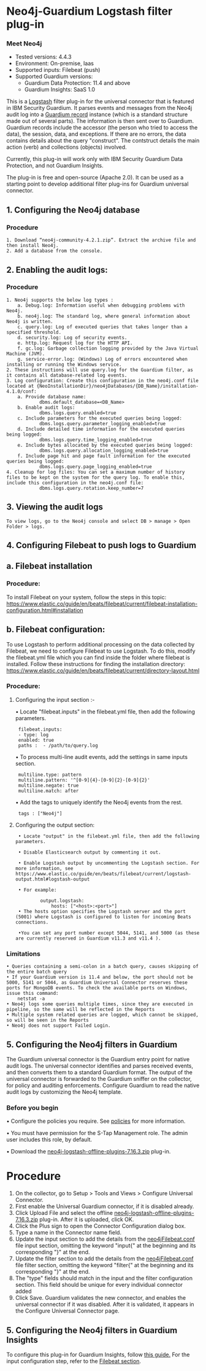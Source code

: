 # Neo4j-Guardium Logstash filter plug-in
### Meet Neo4j
* Tested versions: 4.4.3
* Environment: On-premise, Iaas
* Supported inputs: Filebeat (push)
* Supported Guardium versions:
	* Guardium Data Protection: 11.4 and above
	* Guardium Insights: SaaS 1.0

This is a [Logstash](https://github.com/elastic/logstash) filter plug-in for the universal connector that is featured in IBM Security Guardium. It parses events and messages from the Neo4j audit log into a [Guardium record](https://github.com/IBM/universal-connectors/blob/main/common/src/main/java/com/ibm/guardium/universalconnector/commons/structures/Record.java) instance (which is a standard structure made out of several parts). The information is then sent over to Guardium. Guardium records include the accessor (the person who tried to access the data), the session, data, and exceptions. If there are no errors, the data contains details about the query "construct". The contstruct details the main action (verb) and collections (objects) involved.

Currently, this plug-in will work only with IBM Security Guardium Data Protection, and not Guardium Insights.

The plug-in is free and open-source (Apache 2.0). It can be used as a starting point to develop additional filter plug-ins for Guardium universal connector.

## 1. Configuring the Neo4j database

### Procedure

	1. Download “neo4j-community-4.2.1.zip”. Extract the archive file and then install Neo4j.
	2. Add a database from the console.

## 2. Enabling the audit logs:

### Procedure

	1. Neo4j supports the below log types :
		a. Debug.log: Information useful when debugging problems with Neo4j.
		b. neo4j.log: The standard log, where general information about Neo4j is written.
		c. query.log: Log of executed queries that takes longer than a specified threshold.
		d. security.log: Log of security events.
		e. http.log: Request log for the HTTP API.
		f. gc.log: Garbage collection logging provided by the Java Virtual Machine (JVM).
		g. service-error.log: (Windows) Log of errors encountered when installing or running the Windows service.
	2. These instructions will use query.log for the Guardium filter, as it contains all database-related log events.
	3. Log configuration: Create this configuration in the neo4j.conf file located at {NeoInstallationDir}/neo4jDatabases/{DB_Name}/installation-4.1.0/conf:
		a. Provide database name:
				dbms.default_database=<DB_Name>
		b. Enable audit logs:
				dbms.logs.query.enabled=true
		c. Include parameters for the executed queries being logged:
				dbms.logs.query.parameter_logging_enabled=true
		d. Include detailed time information for the executed queries being logged:
				dbms.logs.query.time_logging_enabled=true
		e. Include bytes allocated by the executed queries being logged:
				dbms.logs.query.allocation_logging_enabled=true
		f. Include page hit and page fault information for the executed queries being logged:
				dbms.logs.query.page_logging_enabled=true
	4. Cleanup for log files: You can set a maximum number of history files to be kept on the system for the query log. To enable this, include this configuration in the neo4j.conf file:
				dbms.logs.query.rotation.keep_number=7

## 3. Viewing the audit logs

    To view logs, go to the Neo4j console and select DB > manage > Open Folder > logs.

## 4. Configuring Filebeat to push logs to Guardium

## a. Filebeat installation

### Procedure:

To install Filebeat on your system, follow the steps in this topic:
    https://www.elastic.co/guide/en/beats/filebeat/current/filebeat-installation-configuration.html#installation

## b. Filebeat configuration:

To use Logstash to perform additional processing on the data collected by Filebeat, we need to configure Filebeat to use Logstash. To do this, modify the filebeat.yml file which you can find inside the folder where filebeat is installed. Follow these instructions for finding the installation directory: https://www.elastic.co/guide/en/beats/filebeat/current/directory-layout.html

### Procedure:

1. Configuring the input section :-

	• Locate "filebeat.inputs" in the filebeat.yml file, then add the following parameters.

		filebeat.inputs:
		- type: log
        enabled: true
		paths :  - /path/to/query.log

	• To process multi-line audit events, add the settings in same inputs section.

		multiline.type: pattern
		multiline.pattern: '^[0-9]{4}-[0-9]{2}-[0-9]{2}'
		multiline.negate: true
		multiline.match: after

	• Add the tags to uniquely identify the Neo4j events from the rest.

		tags : ["Neo4j"]

2. Configuring the output section:

		• Locate "output" in the filebeat.yml file, then add the following parameters.

		• Disable Elasticsearch output by commenting it out.

		• Enable Logstash output by uncommenting the Logstash section. For more information, see https://www.elastic.co/guide/en/beats/filebeat/current/logstash-output.html#logstash-output

		• For example:

				output.logstash:
					hosts: ["<host>:<port>"]
		• The hosts option specifies the Logstash server and the port (5001) where Logstash is configured to listen for incoming Beats connections.

		•You can set any port number except 5044, 5141, and 5000 (as these are currently reserved in Guardium v11.3 and v11.4 ).
### Limitations

	• Queries containing a semi-colon in a batch query, causes skipping of the entire batch query
	• If your Guardium version is 11.4 and below, the port should not be 5000, 5141 or 5044, as Guardium Universal Connector reserves these ports for MongoDB events. To check the available ports on Windows, issue this command:
		netstat -a
	• Neo4j logs some queries multiple times, since they are executed in pipeline, so the same will be reflected in the Reports
	• Multiple system related queries are logged, which cannot be skipped, so will be seen in the Reports
	• Neo4j does not support Failed Login. 			   

## 5. Configuring the Neo4j filters in Guardium

The Guardium universal connector is the Guardium entry point for native audit logs. The universal connector identifies and parses received events, and then converts them to a standard Guardium format. The output of the universal connector is forwarded to the Guardium sniffer on the collector, for policy and auditing enforcements. Configure Guardium to read the native audit logs by customizing the Neo4j template.

### Before you begin

• Configure the policies you require. See [policies](/docs/#policies) for more information.

• You must have permission for the S-Tap Management role. The admin user includes this role, by default.

• Download the [neo4j-logstash-offline-plugins-7.16.3.zip](https://github.com/IBM/universal-connectors/raw/main/filter-plugin/logstash-filter-neo4j-guardium/NeodbOverFilebeatPackage/Neo4jDB/neo4j-logstash-offline-plugins-7.16.3.zip) plug-in.

# Procedure

1. On the collector, go to Setup > Tools and Views > Configure Universal Connector.
2. First enable the Universal Guardium connector, if it is disabled already.
3. Click Upload File and select the offline [neo4j-logstash-offline-plugins-7.16.3.zip](https://github.com/IBM/universal-connectors/raw/main/filter-plugin/logstash-filter-neo4j-guardium/NeodbOverFilebeatPackage/Neo4jDB/neo4j-logstash-offline-plugins-7.16.3.zip) plug-in. After it is uploaded, click OK.
4. Click the Plus sign to open the Connector Configuration dialog box.
5. Type a name in the Connector name field.
6. Update the input section to add the details from the [neo4jFilebeat.conf](https://github.com/IBM/universal-connectors/raw/main/filter-plugin/logstash-filter-neo4j-guardium/neo4jFilebeat.conf) file input section, omitting the keyword "input{" at the beginning and its corresponding "}" at the end.
7. Update the filter section to add the details from the [neo4jFilebeat.conf](https://github.com/IBM/universal-connectors/raw/main/filter-plugin/logstash-filter-neo4j-guardium/neo4jFilebeat.conf)  file filter section, omitting the keyword "filter{" at the beginning and its corresponding "}" at the end.
8. The "type" fields should match in the input and the filter configuration section. This field should be unique for  every individual connector added
9. Click Save. Guardium validates the new connector, and enables the universal connector if it was disabled. After it is validated, it appears in the Configure Universal Connector page.

## 5. Configuring the Neo4j filters in Guardium Insights
To configure this plug-in for Guardium Insights, follow [this guide.](/docs/Guardium%20Insights/3.2.x/UC_Configuration_GI.md)
For the input configuration step, refer to the [Filebeat section](/docs/Guardium%20Insights/3.2.x/UC_Configuration_GI.md#Filebeat-input-plug-in-configuration).

